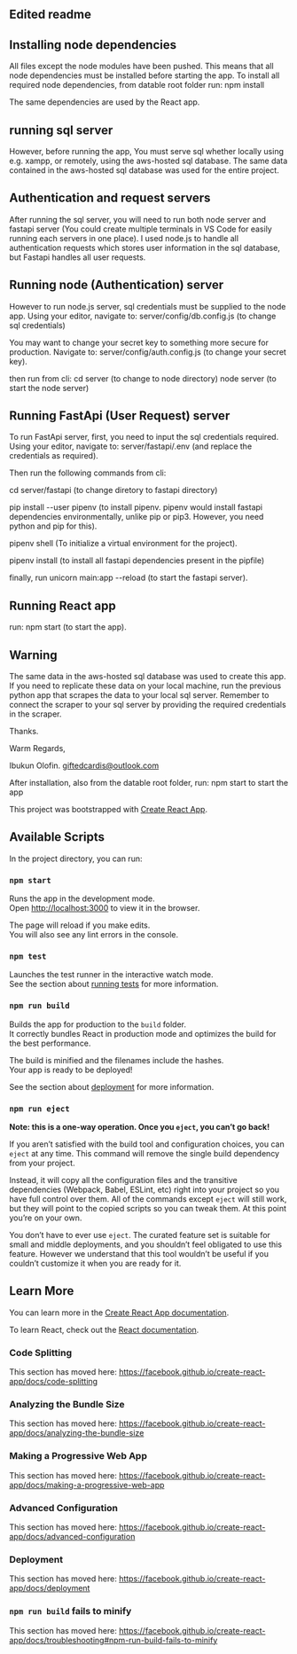 Edited readme
-------------

Installing node dependencies
----------------------------
All files except the node modules have been pushed. This means that all node dependencies must be installed before starting the app.
To install all required node dependencies, from datable root folder run:
npm install

The same dependencies are used by the React app.

running sql server
------------------
However, before running the app, You must serve sql whether locally using e.g. xampp, or remotely, using the aws-hosted sql database.
The same data contained in the aws-hosted sql database was used for the entire project.

Authentication and request servers
----------------------------------
After running the sql server, you will need to run both node server and fastapi server 
(You could create multiple terminals in VS Code for easily running each servers in one place). 
I used node.js to handle all authentication requests which stores user information in the sql database, but Fastapi handles all user requests.

Running node (Authentication) server
------------------------------------
However to run node.js server, sql credentials must be supplied to the node app.
Using your editor, navigate to:
server/config/db.config.js (to change sql credentials)

You may want to change your secret key to something more secure for production. Navigate to:
server/config/auth.config.js (to change your secret key).

then run from cli:
cd server (to change to node directory)
node server (to start the node server)

Running FastApi (User Request) server
--------------------------------
To run FastApi server, first, you need to input the sql credentials required.
Using your editor, navigate to:
server/fastapi/.env (and replace the credentials as required).

Then run the following commands from cli:

cd server/fastapi (to change diretory to fastapi directory)

pip install --user pipenv (to install pipenv. pipenv would install fastapi dependencies environmentally, unlike pip or pip3. 
However, you need python and pip for this).

pipenv shell (To initialize a virtual environment for the project).

pipenv install (to install all fastapi dependencies present in the pipfile)

finally, run 
unicorn main:app --reload (to start the fastapi server).

Running React app
-----------------

run:
npm start (to start the app).

Warning
-------
The same data in the aws-hosted sql database was used to create this app. If you need to replicate these data on your local machine,
run the previous python app that scrapes the data to your local sql server. Remember to connect the scraper to your sql server by providing
the required credentials in the scraper.

Thanks.

Warm Regards, 

Ibukun Olofin.
giftedcardis@outlook.com



After installation, also from the datable root folder, run:
npm start
to start the app



This project was bootstrapped with [Create React App](https://github.com/facebook/create-react-app).

## Available Scripts

In the project directory, you can run:

### `npm start`

Runs the app in the development mode.<br>
Open [http://localhost:3000](http://localhost:3000) to view it in the browser.

The page will reload if you make edits.<br>
You will also see any lint errors in the console.

### `npm test`

Launches the test runner in the interactive watch mode.<br>
See the section about [running tests](https://facebook.github.io/create-react-app/docs/running-tests) for more information.

### `npm run build`

Builds the app for production to the `build` folder.<br>
It correctly bundles React in production mode and optimizes the build for the best performance.

The build is minified and the filenames include the hashes.<br>
Your app is ready to be deployed!

See the section about [deployment](https://facebook.github.io/create-react-app/docs/deployment) for more information.

### `npm run eject`

**Note: this is a one-way operation. Once you `eject`, you can’t go back!**

If you aren’t satisfied with the build tool and configuration choices, you can `eject` at any time. This command will remove the single build dependency from your project.

Instead, it will copy all the configuration files and the transitive dependencies (Webpack, Babel, ESLint, etc) right into your project so you have full control over them. All of the commands except `eject` will still work, but they will point to the copied scripts so you can tweak them. At this point you’re on your own.

You don’t have to ever use `eject`. The curated feature set is suitable for small and middle deployments, and you shouldn’t feel obligated to use this feature. However we understand that this tool wouldn’t be useful if you couldn’t customize it when you are ready for it.

## Learn More

You can learn more in the [Create React App documentation](https://facebook.github.io/create-react-app/docs/getting-started).

To learn React, check out the [React documentation](https://reactjs.org/).

### Code Splitting

This section has moved here: https://facebook.github.io/create-react-app/docs/code-splitting

### Analyzing the Bundle Size

This section has moved here: https://facebook.github.io/create-react-app/docs/analyzing-the-bundle-size

### Making a Progressive Web App

This section has moved here: https://facebook.github.io/create-react-app/docs/making-a-progressive-web-app

### Advanced Configuration

This section has moved here: https://facebook.github.io/create-react-app/docs/advanced-configuration

### Deployment

This section has moved here: https://facebook.github.io/create-react-app/docs/deployment

### `npm run build` fails to minify

This section has moved here: https://facebook.github.io/create-react-app/docs/troubleshooting#npm-run-build-fails-to-minify
